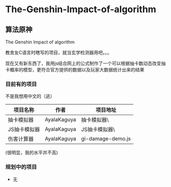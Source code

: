# The-Genshin-Impact-of-algorithm

## 算法原神

The Genshin Impact of algorithm

教舍友C语言时瞎写的项目，就当玄学检测器用吧。。。

现在又有新东西了，我用js结合网上的公式制作了一个可以根据抽卡数动态改变抽卡概率的模型，更符合官方提供的数据以及玩家大数据统计出来的结果

### 目前有的项目

不是我想用中文的（逃）

项目名称 | 作者 | 项目地址
----|----|----
抽卡模拟器|AyalaKaguya|抽卡模拟器\
JS抽卡模拟器|AyalaKaguya|JS抽卡模拟器\
伤害计算器|AyalaKaguya|gi-damage-demo.js

(很明显，我的水平并不高)

### 规划中的项目

- 无
